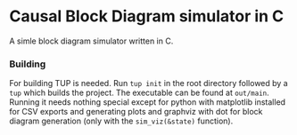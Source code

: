 # Causal Block Diagram simulator in C
A simle block diagram simulator written in C.

### Building
For building TUP is needed. Run `tup init` in the root directory followed by a `tup` which builds the project. The executable can be found at `out/main`. Running it needs nothing special except for python with matplotlib installed for CSV exports and generating plots and graphviz with dot for block diagram generation (only with the `sim_viz(&state)` function).